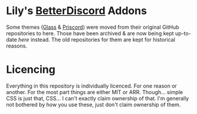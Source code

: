 # Lily's [BetterDiscord](https;//github.com/BetterDiscord/BetterDiscord) Addons
Some themes ([Glass](https://github.com/Lylythii/Glass) & [Priscord](https://github.com/Lylythii/Priscord)) were moved from their original GitHub repositories to here.
Those have been archived & are now being kept up-to-date *here* instead.
The old repositories for them are kept for historical reasons.

# Licencing
Everything in this repository is individually licenced. For one reason or another. For the most part things are either MIT or ARR.
Though... simple CSS is just that, CSS... I can't exactly claim ownership of that.
I'm generally not bothered by how you use these, just don't claim ownership of them.

